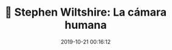 ---
author_profile: false
title: "🧠 Stephen Wiltshire: La cámara humana"
description: "🧠 Stephen Wiltshire: La cámara humana"
excerpt: "🧠 Stephen Wiltshire: La cámara humana"
header:
  video:
    id: JrhLWoMl7_Y
    provider: youtube
comments: false
date: 2019-10-21 00:16:12
classes: wide
tags:
- Stephen Wiltshire
categories:
- Vídeo Savant
sidebar:
- title: "Videoteca"
  nav: vteca
---